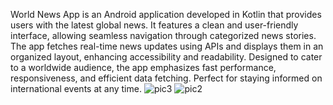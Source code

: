 World News App is an Android application developed in Kotlin that provides users with the latest global news. It features a clean and user-friendly interface, allowing seamless navigation through categorized news stories. The app fetches real-time news updates using APIs and displays them in an organized layout, enhancing accessibility and readability. Designed to cater to a worldwide audience, the app emphasizes fast performance, responsiveness, and efficient data fetching. Perfect for staying informed on international events at any time.
![pic3](https://github.com/user-attachments/assets/b28e4ca4-6224-453c-bb83-4b45762c878e) ![pic2](https://github.com/user-attachments/assets/9157b70a-cb0c-4a14-b25d-43f4f883e9c1)
